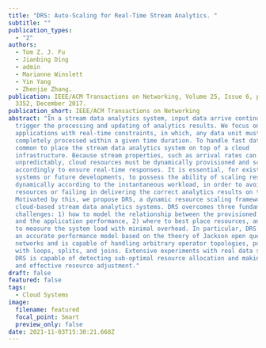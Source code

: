 ```yaml
---
title: "DRS: Auto-Scaling for Real-Time Stream Analytics. "
subtitle: ""
publication_types:
  - "2"
authors:
  - Tom Z. J. Fu
  - Jianbing Ding
  - admin
  - Marianne Winslett
  - Yin Yang
  - Zhenjie Zhang.
publication: IEEE/ACM Transactions on Networking, Volume 25, Issue 6, pp. 3338 -
  3352, December 2017.
publication_short: IEEE/ACM Transactions on Networking
abstract: "In a stream data analytics system, input data arrive continuously and
  trigger the processing and updating of analytics results. We focus on
  applications with real-time constraints, in which, any data unit must be
  completely processed within a given time duration. To handle fast data, it is
  common to place the stream data analytics system on top of a cloud
  infrastructure. Because stream properties, such as arrival rates can fluctuate
  unpredictably, cloud resources must be dynamically provisioned and scheduled
  accordingly to ensure real-time responses. It is essential, for existing
  systems or future developments, to possess the ability of scaling resources
  dynamically according to the instantaneous workload, in order to avoid wasting
  resources or failing in delivering the correct analytics results on time.
  Motivated by this, we propose DRS, a dynamic resource scaling framework for
  cloud-based stream data analytics systems. DRS overcomes three fundamental
  challenges: 1) how to model the relationship between the provisioned resources
  and the application performance, 2) where to best place resources, and 3) how
  to measure the system load with minimal overhead. In particular, DRS includes
  an accurate performance model based on the theory of Jackson open queueing
  networks and is capable of handling arbitrary operator topologies, possibly
  with loops, splits, and joins. Extensive experiments with real data show that
  DRS is capable of detecting sub-optimal resource allocation and making quick
  and effective resource adjustment."
draft: false
featured: false
tags:
  - Cloud Systems
image:
  filename: featured
  focal_point: Smart
  preview_only: false
date: 2021-11-03T15:30:21.668Z
---
```

